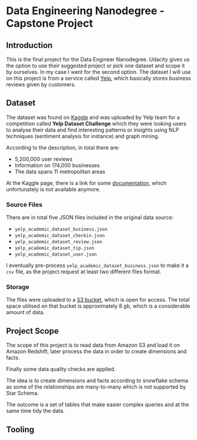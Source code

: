 # Data Engineering Nanodegree - Capstone Project

## Introduction
This is the final project for the Data Engineer Nanodegree. Udacity gives us the option to use their suggested project or pick one dataset and scope it by ourselves. In my case I went for the second option. The dataset I will use on this project is from a service called [Yelp](https://www.yelp.ie), which basically stores business reviews given by customers.

## Dataset
The dataset was found on [Kaggle](https://www.kaggle.com/yelp-dataset/yelp-dataset) and was uploaded by Yelp team for a competition called **Yelp Dataset Challenge** which they were looking users to analyse their data and find interesting patterns or insights using NLP techniques (sentiment analysis for instance) and graph mining.

According to the description, in total there are:

- 5,200,000 user reviews
- Information on 174,000 businesses
- The data spans 11 metropolitan areas

At the Kaggle page, there is a link for some [documentation](https://www.yelp.com/dataset/documentation/json), which unfortunately is not available anymore.

### Source Files
There are in total five JSON files included in the original data source:
- `yelp_academic_dataset_business.json`
- `yelp_academic_dataset_checkin.json`
- `yelp_academic_dataset_review.json`
- `yelp_academic_dataset_tip.json`
- `yelp_academic_dataset_user.json`

I eventually pre-process `yelp_academic_dataset_business.json` to make it a `csv` file, as the project request at least two different files format.

### Storage
The files were uploaded to a [S3 bucket](s3://udac-dend-capstone-dz/), which is open for access. The total space utilised on that bucket is approximately 8 gb, which is a considerable amount of data.


## Project Scope
The scope of this project is to read data from Amazon S3 and load it on Amazon Redshift, later process the data in order to create dimensions and facts.

Finally some data quality checks are applied.

The idea is to create dimensions and facts according to snowflake schema as some of the relationships are many-to-many which is not supported by Star Schema.

The outcome is a set of tables that make easier complex queries and at the same time tidy the data.


## Tooling
